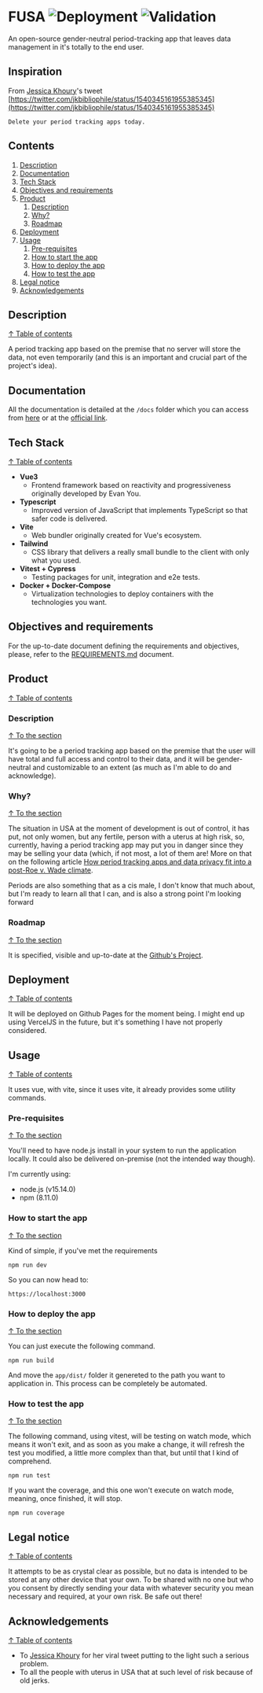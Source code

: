 # FUSA&nbsp;![Deployment](https://github.com/jofaval/fusa-period-tracking/actions/workflows/deployment.yml/badge.svg)&nbsp;![Validation](https://github.com/jofaval/fusa-period-tracking/actions/workflows/build.yml/badge.svg)

An open-source gender-neutral period-tracking app that leaves data management in it's totally to the end user.

## Inspiration

From [Jessica Khoury](https://twitter.com/jkbibliophile)'s tweet [https://twitter.com/jkbibliophile/status/1540345161955385345](https://twitter.com/jkbibliophile/status/1540345161955385345)

```
Delete your period tracking apps today.
```

## Contents

1. [Description](#description)
1. [Documentation](#documentation)
1. [Tech Stack](#tech-stack)
1. [Objectives and requirements](#objectives-and-requirements)
1. [Product](#product)
    1. [Description](#description-1)
    1. [Why?](#why)
    1. [Roadmap](#roadmap)
1. [Deployment](#deployment)
1. [Usage](#usage)
    1. [Pre-requisites](#pre-requisites)
    1. [How to start the app](#how-to-start-the-app)
    1. [How to deploy the app](#how-to-deploy-the-app)
    1. [How to test the app](#how-to-test-the-app)
1. [Legal notice](#legal-notice)
1. [Acknowledgements](#acknowledgements)

## Description
[↑ Table of contents](#contents)

A period tracking app based on the premise that no server will store the data, not even temporarily (and this is an important and crucial part of the project's idea).

## Documentation

All the documentation is detailed at the `/docs` folder which you can access from [here](./docs/) or at the [official link](https://github.com/jofaval/fusa-period-tracking/tree/master/docs).

## Tech Stack
[↑ Table of contents](#contents)

- **Vue3**
  - Frontend framework based on reactivity and progressiveness originally developed by Evan You.
- **Typescript**
  - Improved version of JavaScript that implements TypeScript so that safer code is delivered.
- **Vite**
  - Web bundler originally created for Vue's ecosystem.
- **Tailwind**
  - CSS library that delivers a really small bundle to the client with only what you used.
- **Vitest + Cypress**
  - Testing packages for unit, integration and e2e tests.
- **Docker + Docker-Compose**
  - Virtualization technologies to deploy containers with the technologies you want.

## Objectives and requirements

For the up-to-date document defining the requirements and objectives, please, refer to the [REQUIREMENTS.md](./REQUIREMENTS.md) document.

## Product
[↑ Table of contents](#contents)

### Description
[↑ To the section](#product)

It's going to be a period tracking app based on the premise that the user will have total and full access and control to their data, and it will be gender-neutral and customizable to an extent (as much as I'm able to do and acknowledge).

### Why?
[↑ To the section](#product)

The situation in USA at the moment of development is out of control, it has put, not only women, but any fertile, person with a uterus at high risk, so, currently, having a period tracking app may put you in danger since they may be selling your data (which, if not most, a lot of them are! More on that on the following article [How period tracking apps and data privacy fit into a post-Roe v. Wade climate](https://t.co/1Zss963iET).

Periods are also something that as a cis male, I don't know that much about, but I'm ready to learn all that I can, and is also a strong point I'm looking forward

### Roadmap
[↑ To the section](#product)

It is specified, visible and up-to-date at the [Github's Project](https://github.com/users/jofaval/projects/1/views/7).

## Deployment
[↑ Table of contents](#contents)

It will be deployed on Github Pages for the moment being. I might end up using VercelJS in the future, but it's something I have not properly considered.

## Usage
[↑ Table of contents](#contents)

It uses vue, with vite, since it uses vite, it already provides some utility commands.

### Pre-requisites
[↑ To the section](#usage)

You'll need to have node.js install in your system to run the application locally. It could also be delivered on-premise (not the intended way though).

I'm currently using:

- node.js (v15.14.0)
- npm (8.11.0)

### How to start the app
[↑ To the section](#usage)

Kind of simple, if you've met the requirements

```shell
npm run dev
```

So you can now head to:

```
https://localhost:3000
```

### How to deploy the app
[↑ To the section](#usage)

You can just execute the following command.

```shell
npm run build
```

And move the `app/dist/` folder it genereted to the path you want to application in.
This process can be completely be automated.

### How to test the app
[↑ To the section](#usage)

The following command, using vitest, will be testing on watch mode, which means it won't exit, and as soon as you make a change, it will refresh the test you modified, a little more complex than that, but until that I kind of comprehend.

```shell
npm run test
```

If you want the coverage, and this one won't execute on watch mode, meaning, once finished, it will stop.

```shell
npm run coverage
```

## Legal notice
[↑ Table of contents](#contents)

It attempts to be as crystal clear as possible, but no data is intended to be stored at any other device that your own. To be shared with no one but who you consent by directly sending your data with whatever security you mean necessary and required, at your own risk. Be safe out there!

## Acknowledgements
[↑ Table of contents](#contents)

- To [Jessica Khoury](https://twitter.com/jkbibliophile) for her viral tweet putting to the light such a serious problem.
- To all the people with uterus in USA that at such level of risk because of old jerks.